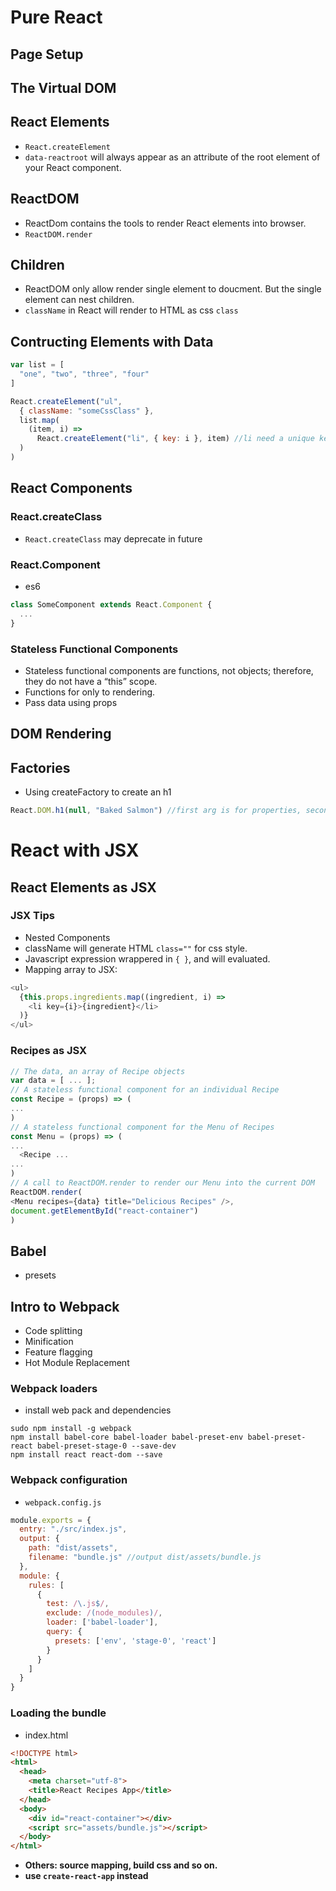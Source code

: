# Pure React

## Page Setup

## The Virtual DOM

## React Elements
* `React.createElement`
* `data-reactroot` will always appear as an attribute of the root element of your React component.

## ReactDOM
* ReactDom contains the tools to render React elements into browser.
* `ReactDOM.render`

## Children
* ReactDOM only allow render single element to doucment. But the single element can nest children.
* `className` in React will render to HTML as css `class`

## Contructing Elements with Data
```javascript
var list = [
  "one", "two", "three", "four"
]

React.createElement("ul",
  { className: "someCssClass" },
  list.map(
    (item, i) => 
      React.createElement("li", { key: i }, item) //li need a unique key
  )
)
```
## React Components
### React.createClass
* `React.createClass` may deprecate in future
### React.Component
* es6
```javascript
class SomeComponent extends React.Component {
  ...
}

```
### Stateless Functional Components
* Stateless functional components are functions, not objects; therefore, they do not have a “this” scope.
* Functions for only to rendering.
* Pass data using props
## DOM Rendering
## Factories
* Using createFactory to create an h1
```javascript
React.DOM.h1(null, "Baked Salmon") //first arg is for properties, second is for the children
```

# React with JSX
## React Elements as JSX
### JSX Tips
* Nested Components
* className will generate HTML `class=""` for css style.
* Javascript expression wrappered in `{ }`, and will evaluated.
* Mapping array to JSX:
```javascript
<ul>
  {this.props.ingredients.map((ingredient, i) =>
    <li key={i}>{ingredient}</li>
  )}
</ul>
```
### Recipes as JSX
```javascript
// The data, an array of Recipe objects
var data = [ ... ];
// A stateless functional component for an individual Recipe
const Recipe = (props) => (
...
)
// A stateless functional component for the Menu of Recipes
const Menu = (props) => (
...
  <Recipe ...
...
)
// A call to ReactDOM.render to render our Menu into the current DOM
ReactDOM.render(
<Menu recipes={data} title="Delicious Recipes" />,
document.getElementById("react-container")
)
```
## Babel
* presets
## Intro to Webpack
* Code splitting
* Minification
* Feature flagging
* Hot Module Replacement

### Webpack loaders
* install web pack and dependencies
```
sudo npm install -g webpack
npm install babel-core babel-loader babel-preset-env babel-preset-react babel-preset-stage-0 --save-dev
npm install react react-dom --save
```

### Webpack configuration
* `webpack.config.js`
```javascript
module.exports = {
  entry: "./src/index.js",
  output: {
    path: "dist/assets",
    filename: "bundle.js" //output dist/assets/bundle.js
  },
  module: {
    rules: [
      {
        test: /\.js$/,
        exclude: /(node_modules)/,
        loader: ['babel-loader'],
        query: {
          presets: ['env', 'stage-0', 'react']
        }
      }
    ]
  }
}
```

### Loading the bundle
* index.html
```html
<!DOCTYPE html>
<html>
  <head>
    <meta charset="utf-8">
    <title>React Recipes App</title>
  </head>
  <body>
    <div id="react-container"></div>
    <script src="assets/bundle.js"></script>
  </body>
</html>
```

* **Others: source mapping, build css and so on.**
* **use `create-react-app` instead**
